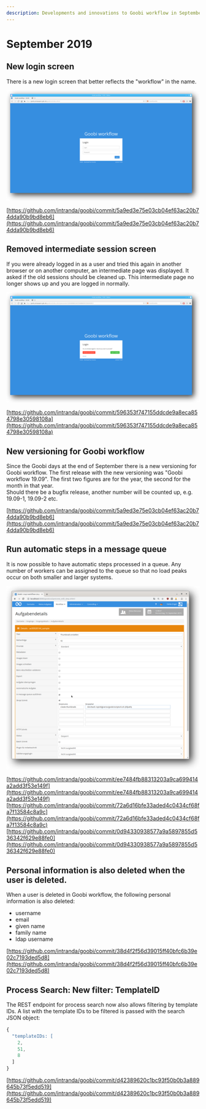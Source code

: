 ```yaml
---
description: Developments and innovations to Goobi workflow in September 2019
---
```


# September 2019

## New login screen

There is a new login screen that better reflects the "workflow" in the name.

![The new login screen](../.gitbook/assets/1909_login_screen.png)

[https://github.com/intranda/goobi/commit/5a9ed3e75e03cb04ef63ac20b74dda90b9bd8eb6](https://github.com/intranda/goobi/commit/5a9ed3e75e03cb04ef63ac20b74dda90b9bd8eb6)

## Removed intermediate session screen

If you were already logged in as a user and tried this again in another browser or on another computer, an intermediate page was displayed. It asked if the old sessions should be cleaned up. This intermediate page no longer shows up and you are logged in normally.

![This intermediate screen will no longer be shown](../.gitbook/assets/1909_session_screen.png)

[https://github.com/intranda/goobi/commit/596353f747155ddcde9a8eca854798e30598108a](https://github.com/intranda/goobi/commit/596353f747155ddcde9a8eca854798e30598108a)

## New versioning for Goobi workflow

Since the Goobi days at the end of September there is a new versioning for Goobi workflow. The first release with the new versioning was "Goobi workflow 19.09". The first two figures are for the year, the second for the month in that year.  
Should there be a bugfix release, another number will be counted up, e.g. 19.09-1, 19.09-2 etc.

[https://github.com/intranda/goobi/commit/5a9ed3e75e03cb04ef63ac20b74dda90b9bd8eb6](https://github.com/intranda/goobi/commit/5a9ed3e75e03cb04ef63ac20b74dda90b9bd8eb6)

## Run automatic steps in a message queue

It is now possible to have automatic steps processed in a queue. Any number of workers can be assigned to the queue so that no load peaks occur on both smaller and larger systems.

![Step details screen with activated message queue checkbox](../.gitbook/assets/1909_step_to_mq.png)

[https://github.com/intranda/goobi/commit/ee7484fb88313203a9ca699414a2add3f53e149f](https://github.com/intranda/goobi/commit/ee7484fb88313203a9ca699414a2add3f53e149f) [https://github.com/intranda/goobi/commit/72a6d16bfe33aded4c0434cf68fa7f13584c8a9c](https://github.com/intranda/goobi/commit/72a6d16bfe33aded4c0434cf68fa7f13584c8a9c) [https://github.com/intranda/goobi/commit/0d94330938577a9a5897855d536342f629e88fe0](https://github.com/intranda/goobi/commit/0d94330938577a9a5897855d536342f629e88fe0)

## Personal information is also deleted when the user is deleted.

When a user is deleted in Goobi workflow, the following personal information is also deleted:

* username
* email
* given name
* family name
* ldap username

[https://github.com/intranda/goobi/commit/38d4f2f56d39015ff40bfc6b39e02c7193ded5d8](https://github.com/intranda/goobi/commit/38d4f2f56d39015ff40bfc6b39e02c7193ded5d8)

## Process Search: New filter: TemplateID

The REST endpoint for process search now also allows filtering by template IDs. A list with the template IDs to be filtered is passed with the search JSON object:

```javascript
{
  "templateIDs: [
    2,
    51,
    8
  ]
}
```

[https://github.com/intranda/goobi/commit/d42389620c1bc93f50b0b3a889645b73f5edd519](https://github.com/intranda/goobi/commit/d42389620c1bc93f50b0b3a889645b73f5edd519)
